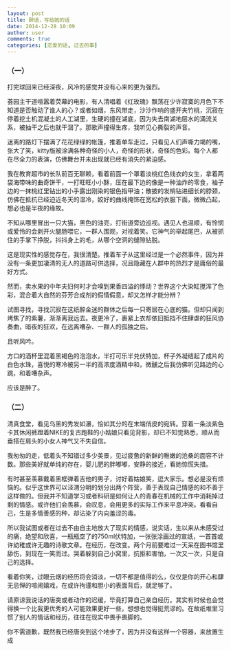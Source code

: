 ```yaml
---
layout: post
title: 醉话，写给她的话
date: 2014-12-28 10:09
author: user
comments: true
categories: [恋爱的话, 过去的事]
---
```

### （一）

打完球回来已经深夜，风冷的感觉并没有心来的更为强烈。

荟园主干道喧嚣着荧幕的电影，有人清唱着《红玫瑰》飘荡在少许寂寞的月色下不知道是否触动了谁人的心？或者如烟，东风带走，沙沙作响的盛开夹竹桃，沉寂在停着挖土机混凝土的人工湖里，生硬的撞在湖底，因为失去南湖地层水的涌流关系，被抽干之后也就干涸了。那歌声撞得生疼，我听见心撕裂的声音。

迷离的路灯下摆满了花花绿绿的帐篷，推着单车走过，只看见人们声嘶力竭的嘴，张大了笑，kitty版被涂满各种奇怪的小人，奇怪的形状，奇怪的色彩。每个人都在尽全力的表演，仿佛舞台并未出现就已经有消失的紧迫感。

我在教育超市的长队前百无聊赖，看着前面一个罩着淡桃红色线衣的女生，拿着两袋海带味的曲奇饼干，一打旺旺小小酥，压在最下边的像是一种油炸的零食，袖子边的一抹桃红里钻出的小手露出刚染的银色指甲油；散披的发梢钻进细长的脖颈，仿佛在抵抗已经迫近冬天的湿冷，姣好的曲线掩饰在宽松的衣服下面，微微凸起，想必也是半夜的缘故。

不知从哪里冒出一只大猫，黑色的油亮，打街道旁边巡视。遇见人也温顺，有怜悯或爱怜的会剥开火腿肠喂它，一群人围观，对视着笑。它神气的举起尾巴，从被抓住的手掌下挣脱，抖抖身上的毛，从哪个空洞的缝隙钻脱。

这是现实性的感觉存在，我很清楚。推着车子从这里经过是一个必然事件，因为并没有一条更加凄清的无人的道路可供选择，况且隐藏在人群中的热烈才是庸俗的最好方式。

然而，卖水果的中年夫妇何时才会嗅到果香四溢的悸动？世界这个大染缸搅浑了色彩，混合着大自然的芬芳合成剂的假情假意，却又怎样才能分辨？

试图寻找，寻找沉寂在这纸醉金迷的群体之后每一只寄居在心底的猫。但却只闻到烤焦了的紫薯，渐渐离我远去。夜更冷了，裹紧上衣却依旧抵挡不住肆虐的狂风协奏曲，暗夜的狂欢，在远离嘈杂、一群人的孤独之后。

且听风吟。

方口的酒杯里混着黑褐色的泡泡水，半打可乐半兑伏特加，杯子外凝结起了成片的白色水珠，喜悦的寒冷被另一半的高浓度酒精中和，微醺之后我仿佛听见路边的心跳，和着嘈杂声。

应该是醉了。

### （二）

清真食堂，看见乌黑的秀发如瀑，恰如其分的在末端俏皮的宛转。穿着一条淡紫色卡其休闲裤蹬着NIKE的复古跑鞋的小姑娘只看见背影，却已不知觉熟悉，顺从而垂搭在肩头的小女人神气又不失自信。</p>

我匆匆的走，低着头不知错过多少美景，见过疲惫的新鲜的稚嫩的沧桑的面容不计数。那些美好就单纯的存在，婴儿肥的胖嘟嘟，安静的接近，看她惊慌失措。

有时甚至羡慕戴着黑框弹着吉他的男子，讨好着姑娘笑，逗大家乐。想必是没有烦恼的。似乎这世界可以泾渭分明的划分出两个阵营，善于表现自己情感的和不善于这样做的。但我并不知道学习或者科研是如何让人的青春在机械的工作中消耗掉过剩的情感。或许他们会羡慕，会叹息，会用更多的实际工作来平息冲突。看看自己，生是多情善感的种，却沾染了内向羞涩的毒。

所以我试图或者在过去不由自主地放大了现实的情感，说实话，生以来从未感受过的痛，绝望和欣喜，一瓶瓶空了的750ml伏特加，一张张涂画过的宣纸，一首首或许幼稚或许无趣的诗歌文章。在经历，在改变。两个月前要难过一天呆在图书馆里舔伤，到现在一笑而过。哭着躲到自己小窝里，抗拒和害怕，一次又一次，只是自己的选择。

看着你笑，过眼云烟的经历将会消淡，一切不都是值得的么，仅仅是你的开心和肆无忌惮的喧闹嬉戏，在或许拘谨和胆小的表面背后，就足够了。

请原谅我说话的唐突或者动作的迟缓，毕竟打算自己亲自经历。其实有时候也会觉得换一个比我更优秀的人可能效果更好一些，想想也觉得挺荒谬的。在故纸堆里习惯了别人的情话和经历，往往在现实中畏手畏脚的。

你不需道歉，既然我已经唐突到这个地步了，因为并没有这样一个容器，来放置生成


